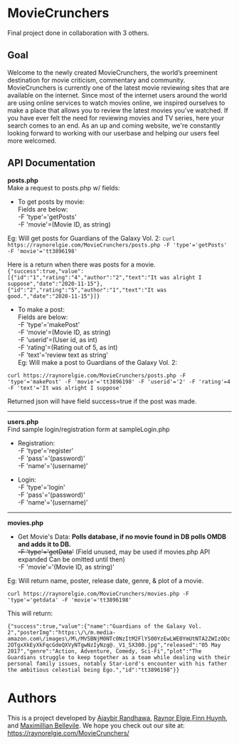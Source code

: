 # MovieCrunchers
Final project done in collaboration with 3 others.

## Goal
Welcome to the newly created MovieCrunchers, the world’s preeminent destination for movie criticism, commentary and community.
        MovieCrunchers is currently one of the latest movie reviewing sites that are available on the internet. Since most of the 
        internet users around the world are using online services to watch movies online, we inspired ourselves to make a place
        that allows you to review the latest movies you've watched. If you have ever felt the need for reviewing movies and TV series, 
        here your search comes to an end. As an up and coming website, we're constantly looking forward to working with our userbase and
        helping our users feel more welcomed.

## API Documentation
**posts.php**  
Make a request to posts.php w/ fields:

- To get posts by movie:  
Fields are below:  
-F 'type'='getPosts'  
-F 'movie'=(Movie ID, as string)  

Eg: Will get posts for Guardians of the Galaxy Vol. 2:
``curl https://raynorelgie.com/MovieCrunchers/posts.php -F 'type'='getPosts' -F 'movie'='tt3896198'``

Here is a return when there was posts for a movie.
``{"success":true,"value":[{"id":"1","rating":"4","author":"2","text":"It was alright I suppose","date":"2020-11-15"},{"id":"2","rating":"5","author":"1","text":"It was good.","date":"2020-11-15"}]}``

- To make a post:  
Fields are below:  
-F 'type'='makePost'  
-F 'movie'=(Movie ID, as string)  
-F 'userid'=(User id, as int)   
-F 'rating'=(Rating out of 5, as int)  
-F 'text'='review text as string'  
Eg: Will make a post to Guardians of the Galaxy Vol. 2:

``curl https://raynorelgie.com/MovieCrunchers/posts.php -F 'type'='makePost' -F 'movie'='tt3896198' -F 'userid'='2' -F 'rating'=4 -F 'text'='It was alright I suppose'``

Returned json will have field success=true if the post was made.

---
**users.php**  
Find sample login/registration form at sampleLogin.php

- Registration:  
-F 'type'='register'  
-F 'pass'='(password)'  
-F 'name'='(username)'

- Login:  
-F 'type'='login'  
-F 'pass'='(password)'  
-F 'name'='(username)'

---
**movies.php**  

- Get Movie's Data: **Polls database, if no movie found in DB polls OMDB and adds it to DB.**  
~~-F 'type'='getData'~~ (Field unused, may be used if movies.php API expanded Can be omitted until then)  
-F 'movie'='(Movie ID, as string)'  

Eg: Will return name, poster, release date, genre, & plot of a movie.  

``curl https://raynorelgie.com/MovieCrunchers/movies.php -F 'type'='getdata' -F 'movie'='tt3896198'``

This will return:

``{"success":true,"value":{"name":"Guardians of the Galaxy Vol. 2","posterImg":"https:\/\/m.media-amazon.com\/images\/M\/MV5BNjM0NTc0NzItM2FlYS00YzEwLWE0YmUtNTA2ZWIzODc2OTgxXkEyXkFqcGdeQXVyNTgwNzIyNzg@._V1_SX300.jpg","released":"05 May 2017","genre":"Action, Adventure, Comedy, Sci-Fi","plot":"The Guardians struggle to keep together as a team while dealing with their personal family issues, notably Star-Lord's encounter with his father the ambitious celestial being Ego.","id":"tt3896198"}}``



# Authors
This is a project developed by [Ajaybir Randhawa](https://github.com/AjaybirRandhawa), [Raynor Elgie](https://raynorelgie.com/),[Finn Huynh](https://www.linkedin.com/in/finn-huynh/), and [Maximillian Bellevile](https://www.linkedin.com/in/belleville-max/). We hope you check out our site at: https://raynorelgie.com/MovieCrunchers/
